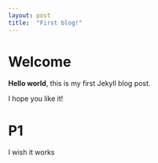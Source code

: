 ```yaml
---
layout: post
title:  "First blog!"
---
```


# Welcome

**Hello world**, this is my first Jekyll blog post.

I hope you like it!

# P1
I wish it works